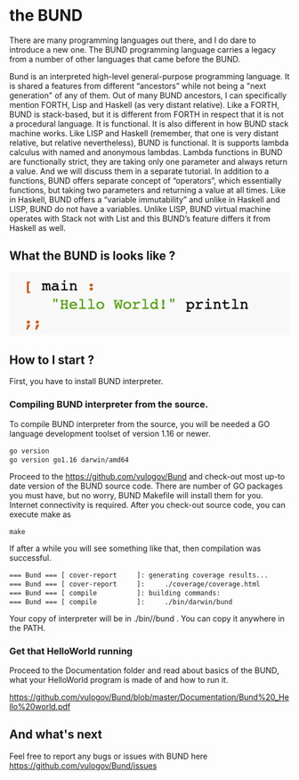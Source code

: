 # the BUND

There are many programming languages out there, and I do dare to introduce a new one. The BUND programming language carries a legacy from a number of other languages that came before the BUND.

Bund is an interpreted high-level general-purpose programming language. It is shared a features from different “ancestors” while not being a "next generation" of any of them. Out of many BUND ancestors, I can specifically mention FORTH, Lisp and Haskell (as very distant relative). Like a FORTH, BUND is stack-based, but it is different from FORTH in respect that it is not a procedural language. It is functional. It is also different in how BUND stack machine works. Like LISP and Haskell (remember, that one is very distant relative, but relative nevertheless), BUND is functional. It is supports lambda calculus with named and anonymous lambdas. Lambda functions in BUND are functionally strict, they are taking only one parameter and always return a value. And we will discuss them in a separate tutorial. In addition to a functions, BUND offers separate concept of “operators”, which essentially functions, but taking two parameters and returning a value at all times. Like in Haskell, BUND offers a “variable immutability” and unlike in Haskell and LISP, BUND do not have a variables. Unlike LISP, BUND virtual machine operates with Stack not with List and this BUND’s feature differs it from Haskell as well.

## What the BUND is looks like ?

![Hello World](Documentation/HelloWorld.png)

## How to I start ?

First, you have to install BUND interpreter.

### Compiling BUND interpreter from the source.

To compile BUND interpreter from the source, you will be needed a GO language development toolset of version 1.16 or newer.

```
go version
go version go1.16 darwin/amd64
```

Proceed to the https://github.com/vulogov/Bund and check-out most up-to date version of the BUND source code. There are number of GO packages you must have, but no worry, BUND Makefile will install them for you. Internet connectivity is required. After you check-out source code, you can execute make as

```
make
```
If after a while you will see something like that, then compilation was successful.

```
=== Bund === [ cover-report     ]: generating coverage results...
=== Bund === [ cover-report     ]:     ./coverage/coverage.html
=== Bund === [ compile          ]: building commands:
=== Bund === [ compile          ]:     ./bin/darwin/bund
```

Your copy of interpreter will be in ./bin/<os type>/bund . You can copy it anywhere in the PATH.

### Get that HelloWorld running

Proceed to the Documentation folder and read about basics of the BUND, what your HelloWorld program is made of and how to run it.

https://github.com/vulogov/Bund/blob/master/Documentation/Bund%20_Hello%20world.pdf

## And what's next

Feel free to report any bugs or issues with BUND here https://github.com/vulogov/Bund/issues
